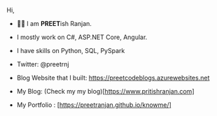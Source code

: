 Hi,
- 👋🏼 I am **PREET**ish Ranjan.
- I mostly work on C#, ASP.NET Core, Angular.
- I have skills on Python, SQL, PySpark

- Twitter: @preetrnj
- Blog Website that I built: https://preetcodeblogs.azurewebsites.net
- My Blog: (Check my my blog)[https://www.pritishranjan.com]
- My Portfolio : [https://preetranjan.github.io/knowme/]

<!---
PreetRanjan/PreetRanjan is a ✨ special ✨ repository because its `README.md` (this file) appears on your GitHub profile.
You can click the Preview link to take a look at your changes.
--->
